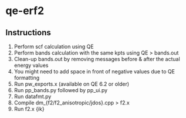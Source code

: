 # qe-erf2

## Instructions
1. Perform scf calculation using QE
2. Perform bands calculation with the same kpts using QE > bands.out
3. Clean-up bands.out by removing messages before & after the actual energy values
4. You might need to add space in front of negative values due to QE formatting
5. Run pw_exports.x (available on QE 6.2 or older) 
6. Run pp_bands.py followed by pp_ui.py
7. Run datafmt.py
8. Compile dm_{f2/f2_anisotropic/jdos}.cpp > f2.x 
9. Run f2.x {ik}
